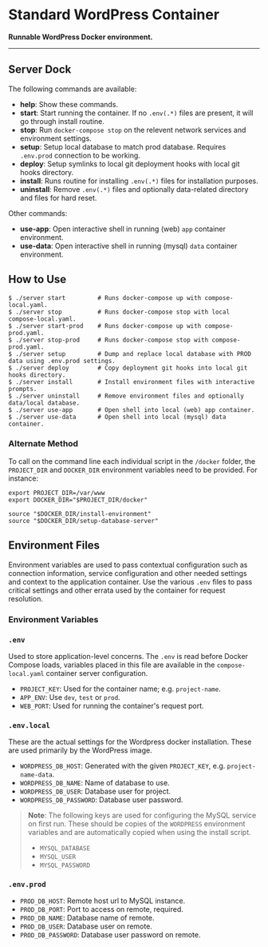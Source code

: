# Standard WordPress Container
**Runnable WordPress Docker environment.**

---
 
## Server Dock
 
The following commands are available:
 
 - **help**: Show these commands.
 - **start**: Start running the container. If no `.env(.*)` files are present, it will go through install routine.
 - **stop**: Run `docker-compose stop` on the relevent network services and environment settings.
 - **setup**: Setup local database to match prod database. Requires `.env.prod` connection to be working.
 - **deploy**: Setup symlinks to local git deployment hooks with local git hooks directory.
 - **install**: Runs routine for installing `.env(.*)` files for installation purposes.
 - **uninstall**: Remove `.env(.*)` files and optionally data-related directory and files for hard reset.
 
Other commands:

 - **use-app**: Open interactive shell in running (web) `app` container environment.
 - **use-data**: Open interactive shell in running (mysql) `data` container environment.

## How to Use

```shell script
$ ./server start         # Runs docker-compose up with compose-local.yaml.
$ ./server stop          # Runs docker-compose stop with local compose-local.yaml.
$ ./server start-prod    # Runs docker-compose up with compose-prod.yaml.
$ ./server stop-prod     # Runs docker-compose stop with compose-prod.yaml.
$ ./server setup         # Dump and replace local database with PROD data using .env.prod settings.
$ ./server deploy        # Copy deployment git hooks into local git hooks directory.
$ ./server install       # Install environment files with interactive prompts.
$ ./server uninstall     # Remove environment files and optionally data/local database.
$ ./server use-app       # Open shell into local (web) app container.
$ ./server use-data      # Open shell into local (mysql) data container.
```

### Alternate Method
To call on the command line each individual script in the `/docker` folder, the 
`PROJECT_DIR` and `DOCKER_DIR` environment variables need to be provided. For instance:

```shell script
export PROJECT_DIR=/var/www
export DOCKER_DIR="$PROJECT_DIR/docker"

source "$DOCKER_DIR/install-environment"
source "$DOCKER_DIR/setup-database-server"
```

## Environment Files
Environment variables are used to pass contextual configuration such as connection 
information, service configuration and other needed settings and context to the 
application container. Use the various `.env` files to pass critical settings and 
other errata used by the container for request resolution.

### Environment Variables

### `.env`
Used to store application-level concerns. The `.env` is read before Docker Compose 
loads, variables placed in this file are available in the `compose-local.yaml`
container server configuration.

- `PROJECT_KEY`: Used for the container name; e.g. `project-name`.
- `APP_ENV`: Use `dev`, `test` or `prod`.
- `WEB_PORT`: Used for running the container's request port.

### `.env.local`

These are the actual settings for the Wordpress docker installation. These are used
primarily by the WordPress image.

- `WORDPRESS_DB_HOST`: Generated with the given `PROJECT_KEY`, e.g. `project-name-data`.
- `WORDPRESS_DB_NAME`: Name of database to use.
- `WORDPRESS_DB_USER`: Database user for project.
- `WORDPRESS_DB_PASSWORD`: Database user password.

> **Note**: The following keys are used for configuring the MySQL service on first
> run. These should be copies of the `WORDPRESS` environment variables and are
> automatically copied when using the install script.
>
> - `MYSQL_DATABASE`
> - `MYSQL_USER`
> - `MYSQL_PASSWORD`

### `.env.prod`

- `PROD_DB_HOST`: Remote host url to MySQL instance.
- `PROD_DB_PORT`: Port to access on remote, required.
- `PROD_DB_NAME`: Database name of remote.
- `PROD_DB_USER`: Database user on remote.
- `PROD_DB_PASSWORD`: Database user password on remote.
